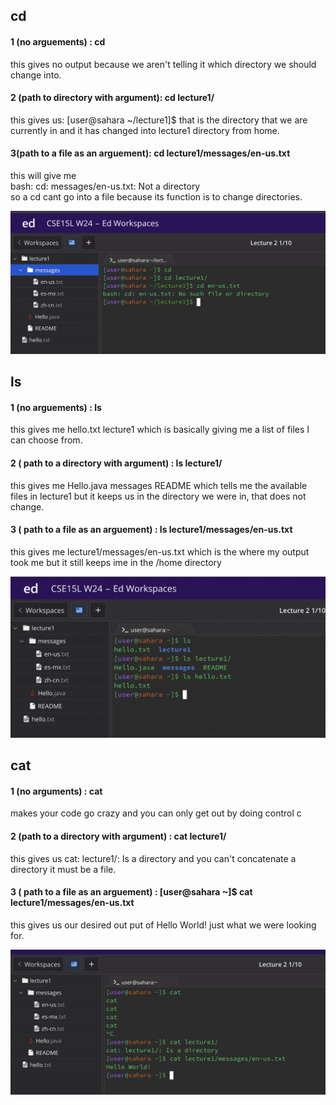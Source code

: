 ## cd
#### 1 (no arguements) : cd
this gives no output because we aren't telling it which directory we should change into.
#### 2 (path to directory with argument): cd lecture1/
   this gives us: [user@sahara ~/lecture1]$ that is the directory that we are currently in and it has changed into lecture1 directory from home.
#### 3(path to a file as an arguement): cd lecture1/messages/en-us.txt
this will give me    
bash: cd: messages/en-us.txt: Not a directory\
so a cd cant go into a file because its function is to change directories.

![image](cd.png)

## ls
#### 1 (no arguements) : ls 
this gives me   hello.txt  lecture1  which is basically giving me a list of files I can choose from.
#### 2 ( path to a directory with argument) : ls lecture1/
this gives me Hello.java  messages  README    which tells me the available files in lecture1 but it keeps us in the directory we were in, that does not change.
#### 3 ( path to a file as an arguement) : ls lecture1/messages/en-us.txt 
this gives me lecture1/messages/en-us.txt which is the where my output took me but it still keeps ime in the /home directory

![image](ls.png)

## cat
#### 1 (no arguments) : cat
makes your code go crazy and you can only get out by doing control c
#### 2 (path to a directory with argument) : cat lecture1/ 
this gives us cat: lecture1/: Is a directory and you can't concatenate a directory it must be a file.
#### 3 ( path to a file as an arguement) : [user@sahara ~]$ cat lecture1/messages/en-us.txt 
this gives us our desired out put of Hello World! just what we were looking for.

![image](cat.png)
